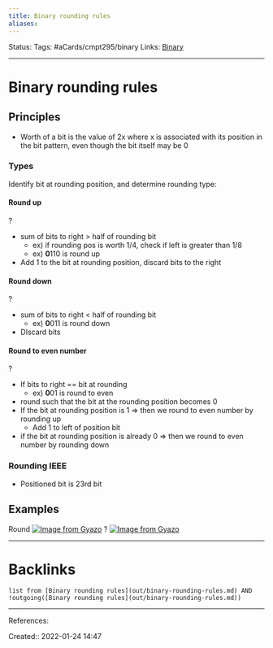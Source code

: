 ```yaml
---
title: Binary rounding rules
aliases:
---
```

Status:
Tags: #aCards/cmpt295/binary
Links: [Binary](out/binary.md)
___

# Binary rounding rules

## Principles
- Worth of a bit is the value of 2x where x is associated with its position in the bit pattern, even though the bit itself may be 0

### Types
Identify bit at rounding position, and determine rounding type:

#### Round up
?
- sum of bits to right > half of rounding bit
	- ex) if rounding pos is worth 1/4, check if left is greater than 1/8
	- ex) **0**110 is round up
- Add 1 to the bit at rounding position, discard bits to the right
<!--SR:!2022-02-18,2,150-->

#### Round down
?
- sum of bits to right < half of rounding bit
	 - ex) **0**011 is round down
- DIscard bits
<!--SR:!2022-02-18,2,150-->

#### Round to even number
?
- If bits to right == bit at rounding
	- ex) **0**01 is round to even
- round such that the bit at the rounding position becomes 0
- If the bit at rounding position is 1 => then we round to even number by rounding up
	- Add 1 to left of position bit
- if the bit at rounding position is already 0 => then we round to even number by rounding down
<!--SR:!2022-02-17,1,130-->

### Rounding IEEE
- Positioned bit is 23rd bit

## Examples
Round [![Image from Gyazo](https://i.gyazo.com/8b55233d3cf0526a2a0ec0cad259405e.png)](https://gyazo.com/8b55233d3cf0526a2a0ec0cad259405e)
?
[![Image from Gyazo](https://i.gyazo.com/697c5f3e7679ea0373aa9ddff269032b.png)](https://gyazo.com/697c5f3e7679ea0373aa9ddff269032b)
___
<!--SR:!2022-02-17,1,130-->

# Backlinks
```dataview
list from [Binary rounding rules](out/binary-rounding-rules.md) AND !outgoing([Binary rounding rules](out/binary-rounding-rules.md))
```
___
References:

Created:: 2022-01-24 14:47
